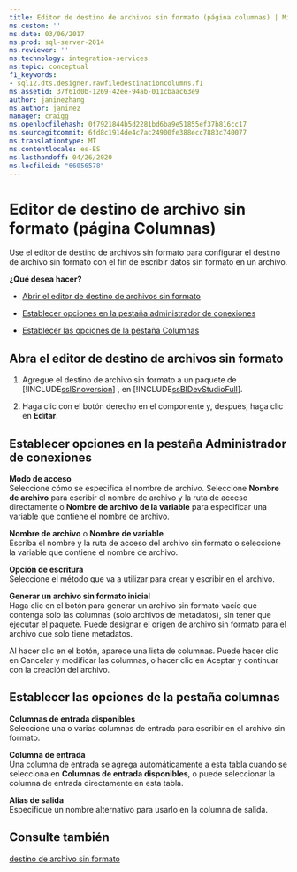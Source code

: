 ```yaml
---
title: Editor de destino de archivos sin formato (página columnas) | Microsoft Docs
ms.custom: ''
ms.date: 03/06/2017
ms.prod: sql-server-2014
ms.reviewer: ''
ms.technology: integration-services
ms.topic: conceptual
f1_keywords:
- sql12.dts.designer.rawfiledestinationcolumns.f1
ms.assetid: 37f61d0b-1269-42ee-94ab-011cbaac63e9
author: janinezhang
ms.author: janinez
manager: craigg
ms.openlocfilehash: 0f7921844b5d2281bd6ba9e51855ef37b816cc17
ms.sourcegitcommit: 6fd8c1914de4c7ac24900fe388ecc7883c740077
ms.translationtype: MT
ms.contentlocale: es-ES
ms.lasthandoff: 04/26/2020
ms.locfileid: "66056578"
---
```

# <a name="raw-file-destination-editor-columns-page"></a>Editor de destino de archivo sin formato (página Columnas)
  Use el editor de destino de archivos sin formato para configurar el destino de archivo sin formato con el fin de escribir datos sin formato en un archivo.  
  
 **¿Qué desea hacer?**  
  
-   [Abrir el editor de destino de archivos sin formato](#open)  
  
-   [Establecer opciones en la pestaña administrador de conexiones](#connection)  
  
-   [Establecer las opciones de la pestaña Columnas](#mapping)  
  
##  <a name="open-the-raw-file-destination-editor"></a><a name="open"></a> Abra el editor de destino de archivos sin formato  
  
1.  Agregue el destino de archivo sin formato a un paquete de [!INCLUDE[ssISnoversion](../includes/ssisnoversion-md.md)] , en [!INCLUDE[ssBIDevStudioFull](../includes/ssbidevstudiofull-md.md)].  
  
2.  Haga clic con el botón derecho en el componente y, después, haga clic en **Editar**.  
  
##  <a name="set-options-on-the-connection-manager-tab"></a><a name="connection"></a> Establecer opciones en la pestaña Administrador de conexiones  
 **Modo de acceso**  
 Seleccione cómo se especifica el nombre de archivo. Seleccione **Nombre de archivo** para escribir el nombre de archivo y la ruta de acceso directamente o **Nombre de archivo de la variable** para especificar una variable que contiene el nombre de archivo.  
  
 **Nombre de archivo** o **Nombre de variable**  
 Escriba el nombre y la ruta de acceso del archivo sin formato o seleccione la variable que contiene el nombre de archivo.  
  
 **Opción de escritura**  
 Seleccione el método que va a utilizar para crear y escribir en el archivo.  
  
 **Generar un archivo sin formato inicial**  
 Haga clic en el botón para generar un archivo sin formato vacío que contenga solo las columnas (solo archivos de metadatos), sin tener que ejecutar el paquete. Puede designar el origen de archivo sin formato para el archivo que solo tiene metadatos.  
  
 Al hacer clic en el botón, aparece una lista de columnas. Puede hacer clic en Cancelar y modificar las columnas, o hacer clic en Aceptar y continuar con la creación del archivo.  
  
##  <a name="set-options-on-the-columns-tab"></a><a name="mapping"></a>Establecer las opciones de la pestaña columnas  
 **Columnas de entrada disponibles**  
 Seleccione una o varias columnas de entrada para escribir en el archivo sin formato.  
  
 **Columna de entrada**  
 Una columna de entrada se agrega automáticamente a esta tabla cuando se selecciona en **Columnas de entrada disponibles**, o puede seleccionar la columna de entrada directamente en esta tabla.  
  
 **Alias de salida**  
 Especifique un nombre alternativo para usarlo en la columna de salida.  
  
## <a name="see-also"></a>Consulte también  
 [destino de archivo sin formato](data-flow/raw-file-destination.md)  
  
  
